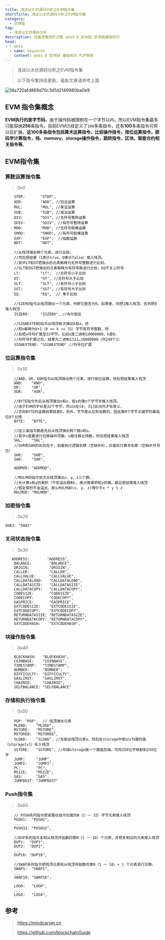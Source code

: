```yaml
---
title: 浅谈以太坊源码分析之EVM指令集
shortTitle: 浅谈以太坊源码分析之EVM指令集
category:
  - 区块链
tag:
  - 浅谈以太坊源码分析
description: 凤凰涅槃进阶之路 web3.0 区块链 区块链基础知识  
head:
- - meta
  - name: keywords
    content: web3.0 区块链 基础知识 P2P网络 
---
```

> 浅谈以太坊源码分析之EVM指令集
>
> 以下指令集持续更新，最新文章请参考上面

![f4a720afd869d70c3d1d2149980ba0e9](https://tva1.sinaimg.cn/large/008eGmZEgy1gn1z0rqeqaj31c00u0k20.jpg)

## EVM 指令集概念

**EVM执行的是字节码**。由于操作码被限制在一个字节以内，所以EVM指令集最多只能容纳**256**条指令。目前EVM已经定义了`100`多条指令，还有**100**多条指令可供以后扩展。**这100多条指令包括算术运算指令，比较操作指令，按位运算指令，密码学计算指令，栈、memory、storage操作指令，跳转指令，区块、智能合约相关指令等**。



## EVM指令集

### 算数运算指令集

> *0x0*

```
	STOP:       "STOP",
	ADD:        "ADD", //加法运算
	MUL:        "MUL", //乘法运算
	SUB:        "SUB", //减法运算
	DIV:        "DIV", //无符号整除运算
	SDIV:       "SDIV", //有符号整除运算
	MOD:        "MOD", //无符号取模运算
	SMOD:       "SMOD", //有符号取模运算
	EXP:        "EXP",  //指数运算
	NOT:        "NOT",
	
	//从栈顶弹出两个元素，进行比较，
	//然后把结果（1表示true，0表示false）推入栈顶。
	//其中LT和GT把弹出的元素解释为无符号整数进行比较，
	//SLT和SGT把弹出的元素解释为有符号数进行比较，EQ不关心符号
	LT:         "LT",  //无符号小于比较
	GT:         "GT", //无符号大于比较
	SLT:        "SLT", //有符号小于比较
	SGT:        "SGT", //有符号大于比较
	EQ:         "EQ",  // 等于比较
	
	//SZERO指令从栈顶弹出一个元素，判断它是否为0，如果是，则把1推入栈顶，否则把0推入栈顶
	ISZERO:     "ISZERO", //布尔取反
	
	//SIGNEXTEND指令从栈顶依次弹出k和x，并
	//把x解释为k+1（0 <= k <= 31）字节有符号整数，然
	//后把x符号扩展至32字节。比如x是二进制10000000，k是0，
	//则符号扩展之后，结果为二进制1111…10000000（共249个1）
	SIGNEXTEND: "SIGNEXTEND" //符号位扩展
```



### 位运算指令集

> *0x10*

```
	//AND、OR、XOR指令从栈顶弹出两个元素，进行按位运算，然后把结果推入栈顶
	AND:    "AND",
	OR:     "OR",
	XOR:    "XOR",
	
	//BYTE指令先后从栈顶弹出n和x，取x的第n个字节并推入栈顶。
	//由于EVM的字长是32个字节，所以n在[0, 31]区间内才有意义，
	//否则BYTE的运算结果就是0。另外，字节是从左到右数的，因此第0个字节占据字的最高位8个比特
	BYTE:   "BYTE", 
	
	//这三条指令都是先后从栈顶弹出两个数n和x，
	//其中x是要进行位移操作顶数，n是位移比特数，然后把结果推入栈顶
	SHL:    "SHL",
	//SHR和SAR的区别在于，前者执行逻辑右移（空缺补0），后者执行算术右移（空缺补符号位）
	SHR:    "SHR",
	SAR:    "SAR",
	
	ADDMOD: "ADDMOD",
	
	//MULMOD指令依次从栈顶弹出x、y、z三个数，
	//先计算x和y的乘积（不受溢出限制），再计算乘积和z的模，最后把结果推入栈顶
	//假定乘积不会溢出，那么MULMOD(x, y, z)等价于x * y % z
	MULMOD: "MULMOD",
```



### 加密指令集

> *0x20*

```
SHA3: "SHA3"
```



### 关闭状态指令集

> *0x30*

```
   ADDRESS:        "ADDRESS",
	BALANCE:        "BALANCE",
	ORIGIN:         "ORIGIN",
	CALLER:         "CALLER",
	CALLVALUE:      "CALLVALUE",
	CALLDATALOAD:   "CALLDATALOAD",
	CALLDATASIZE:   "CALLDATASIZE",
	CALLDATACOPY:   "CALLDATACOPY",
	CODESIZE:       "CODESIZE",
	CODECOPY:       "CODECOPY",
	GASPRICE:       "GASPRICE",
	EXTCODESIZE:    "EXTCODESIZE",
	EXTCODECOPY:    "EXTCODECOPY",
	RETURNDATASIZE: "RETURNDATASIZE",
	RETURNDATACOPY: "RETURNDATACOPY",
	EXTCODEHASH:    "EXTCODEHASH",
```



### 块操作指令集

>*0x40*

```
	BLOCKHASH:   "BLOCKHASH",
	COINBASE:    "COINBASE",
	TIMESTAMP:   "TIMESTAMP",
	NUMBER:      "NUMBER",
	DIFFICULTY:  "DIFFICULTY",
	GASLIMIT:    "GASLIMIT",
	CHAINID:     "CHAINID",
	SELFBALANCE: "SELFBALANCE"
```



### 存储和执行指令集

> *0x50*

```
	POP: "POP",  // 栈顶弹出元素
	MLOAD:    "MLOAD",
	MSTORE:   "MSTORE",
	MSTORE8:  "MSTORE8",
	SLOAD:    "SLOAD", //先取出栈顶元素x，然后在storage中取以x为键的值（storage[x]）存入栈顶
	SSTORE:   "SSTORE", //存储storage是一个键值存储，可将256位字映射到256位字
	JUMP:     "JUMP",
	JUMPI:    "JUMPI",
	PC:       "PC",
	MSIZE:    "MSIZE",
	GAS:      "GAS",
	JUMPDEST: "JUMPDEST"
```



### Push指令集

> *0x60*

```
	// PUSH系列指令把紧跟在指令后面的N（1 ～ 32）字节元素推入栈顶
	PUSH1:  "PUSH1",
	...
	PUSH32: "PUSH32",

    //DUP系列指令复制从栈顶开始数的第N（1 ～ 16）个元素，并把复制后的元素推入栈顶
	DUP1:  "DUP1",
	DUP2:  "DUP2",
	...
	DUP16: "DUP16",

	//SWAP系列指令把栈顶元素和从栈顶开始数的第N（1 ～ 16）+ 1 个元素进行交换。
	SWAP1:  "SWAP1",
	...
	SWAP16: "SWAP16",
	
	LOG0:   "LOG0",
	...
	LOG4:   "LOG4",
```



## 参考

> https://mindcarver.cn
>
> https://github.com/blockchainGuide
>



